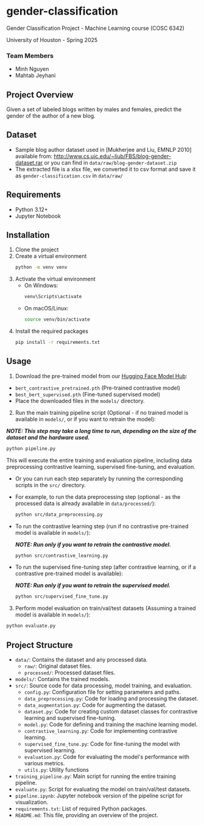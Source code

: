 # gender-classification

Gender Classification Project - Machine Learning course (COSC 6342)

University of Houston - Spring 2025

### Team Members

- Minh Nguyen
- Mahtab Jeyhani

## Project Overview

Given a set of labeled blogs written by males and females, predict
the gender of the author of a new blog.

## Dataset

- Sample blog author dataset used in [Mukherjee and Liu, EMNLP 2010] available
  from: http://www.cs.uic.edu/~liub/FBS/blog-gender-dataset.rar
  or you can find in `data/raw/blog-gender-dataset.zip`
- The extracted file is a xlsx file, we converted it to csv format and save it as
  `gender-classification.csv` in `data/raw/`

## Requirements

- Python 3.12+
- Jupyter Notebook

## Installation

1. Clone the project
2. Create a virtual environment
   ```bash
   python -m venv venv
   ```
3. Activate the virtual environment
   - On Windows:
     ```bash
     venv\Scripts\activate
     ```
   - On macOS/Linux:
     ```bash
     source venv/bin/activate
     ```
4. Install the required packages
   ```bash
   pip install -r requirements.txt
   ```

## Usage
1. Download the pre-trained model from our [Hugging Face Model Hub](https://huggingface.co/ndminhvn/BertContrastiveModel/tree/main):
- `bert_contrastive_pretrained.pth` (Pre-trained contrastive model)
- `best_bert_supervised.pth` (Fine-tuned supervised model)
- Place the downloaded files in the `models/` directory.

2. Run the main training pipeline script (Optional - if no trained model is available in `models/`, or if you want to retrain the model):

**_NOTE: This step may take a long time to run, depending on the size of the dataset and the hardware used._**

```bash
python pipeline.py
```

This will execute the entire training and evaluation pipeline, including data preprocessing contrastive learning, supervised fine-tuning, and evaluation.

- Or you can run each step separately by running the corresponding scripts in the `src/` directory.
- For example, to run the data preprocessing step (optional - as the processed data is already available in `data/processed/`):
  ```bash
  python src/data_preprocessing.py
  ```
- To run the contrastive learning step (run if no contrastive pre-trained model is available in `models/`):

  **_NOTE: Run only if you want to retrain the contrastive model._**
  ```bash
  python src/contrastive_learning.py
  ```

- To run the supervised fine-tuning step (after contrastive learning, or if a contrastive pre-trained model is available):

  **_NOTE: Run only if you want to retrain the supervised model._**
  ```bash
  python src/supervised_fine_tune.py
  ```

3. Perform model evaluation on train/val/test datasets (Assuming a trained model is available in `models/`):
```bash
python evaluate.py
```

## Project Structure

- `data/`: Contains the dataset and any processed data.
  - `raw/`: Original dataset files.
  - `processed/`: Processed dataset files.
- `models/`: Contains the trained models.
- `src/`: Source code for data processing, model training, and evaluation.
  - `config.py`: Configuration file for setting parameters and paths.
  - `data_preprocessing.py`: Code for loading and processing the dataset.
  - `data_augmentation.py`: Code for augmenting the dataset.
  - `dataset.py`: Code for creating custom dataset classes for contrastive learning and supervised fine-tuning.
  - `model.py`: Code for defining and training the machine learning model.
  - `contrastive_learning.py`: Code for implementing contrastive learning.
  - `supervised_fine_tune.py`: Code for fine-tuning the model with supervised learning.
  - `evaluation.py`: Code for evaluating the model's performance with various metrics.
  - `utils.py`: Utility functions
- `training_pipeline.py`: Main script for running the entire training pipeline.
- `evaluate.py`: Script for evaluating the model on train/val/test datasets.
- `pipeline.ipynb`: Jupyter notebook version of the pipeline script for visualization.
- `requirements.txt`: List of required Python packages.
- `README.md`: This file, providing an overview of the project.
